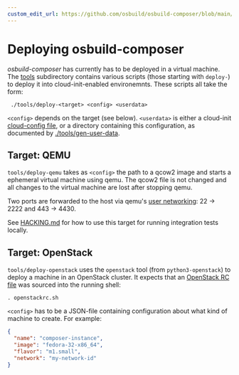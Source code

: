 ```yaml
---
custom_edit_url: https://github.com/osbuild/osbuild-composer/blob/main/DEPLOYING.md
---
```

# Deploying osbuild-composer

<!--
[//]: # ( DO NOT MODIFY THIS FILE! )
[//]: # ( This content is generated by `scripts/pull_readmes.py` )
[//]: # ( Rather change the source of this: https://github.com/osbuild/osbuild-composer/blob/main/DEPLOYING.md )
-->

*osbuild-composer* has currently has to be deployed in a virtual machine. The
[tools](https://github.com/osbuild/osbuild-composer/tree/main/tools) subdirectory contains various scripts (those starting with
`deploy-`) to deploy it into cloud-init-enabled environemnts. These scripts all
take the form:

```
 ./tools/deploy-<target> <config> <userdata>
```

`<config>` depends on the target (see below). `<userdata>` is either a
cloud-init [cloud-config file](https://cloudinit.readthedocs.io/en/latest/topics/format.html#cloud-config-data), or a directory containing
this configuration, as documented by [./tools/gen-user-data](https://github.com/osbuild/osbuild-composer/tree/main/tools/gen-user-data).

## Target: QEMU

`tools/deploy-qemu` takes as `<config>` the path to a qcow2 image and starts a
ephemeral virtual machine using qemu. The qcow2 file is not changed and all
changes to the virtual machine are lost after stopping qemu.

Two ports are forwarded to the host via qemu's [user networking](https://wiki.qemu.org/Documentation/Networking#User_Networking_.28SLIRP.29):
22 → 2222 and 443 → 4430.

See [HACKING.md](./HACKING.md) for how to use this target for running
integration tests locally.

## Target: OpenStack

`tools/deploy-openstack` uses the `openstack` tool (from `python3-openstack`)
to deploy a machine in an OpenStack cluster. It expects that an [OpenStack RC
file](https://docs.openstack.org/newton/admin-guide/common/cli-set-environment-variables-using-openstack-rc.html) was sourced into the running shell:

```
. openstackrc.sh
```

`<config>` has to be a JSON-file containing configuration about what kind of
machine to create. For example:

```json
{
  "name": "composer-instance",
  "image": "fedora-32-x86_64",
  "flavor": "m1.small",
  "network": "my-network-id"
}
```

